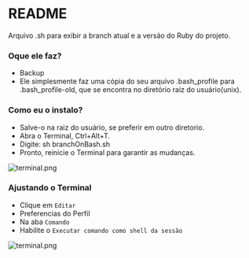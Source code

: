 # README #

Arquivo .sh para exibir a branch atual e a versão do Ruby do projeto.

### Oque ele faz? ###

* Backup
* Ele simplesmente faz uma cópia do seu arquivo .bash_profile para .bash_profile-old, que se encontra no diretório raiz do usuário(unix).

### Como eu o instalo? ###

* Salve-o na raiz do usuário, se preferir em outro diretorio.
* Abra o Terminal, Ctrl+Alt+T.
* Digite: sh branchOnBash.sh
* Pronto, reinicie o Terminal para garantir as mudanças.

![terminal.png](https://bitbucket.org/repo/g4k8yK/images/3929008550-terminal.png)

### Ajustando o Terminal ###

* Clique em `Editar`
* Preferencias do Perfil
* Na aba `Comando`
* Habilite o `Executar comando como shell da sessão`

![terminal.png](https://bitbucket.org/repo/g4k8yK/images/915668319-terminal.png)